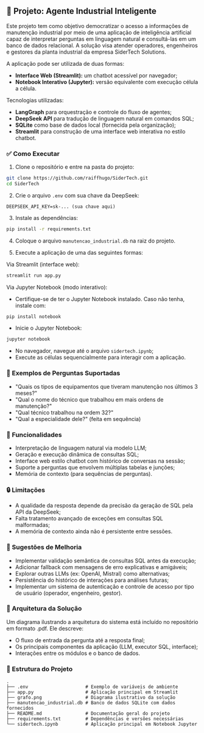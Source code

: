 ## 📌 Projeto: Agente Industrial Inteligente

Este projeto tem como objetivo democratizar o acesso a informações de manutenção industrial por meio de uma aplicação de inteligência artificial capaz de interpretar perguntas em linguagem natural e consultá-las em um banco de dados relacional. A solução visa atender operadores, engenheiros e gestores da planta industrial da empresa SiderTech Solutions.

A aplicação pode ser utilizada de duas formas:

- **Interface Web (Streamlit):** um chatbot acessível por navegador;
- **Notebook Interativo (Jupyter):** versão equivalente com execução célula a célula.

Tecnologias utilizadas:

- **LangGraph** para orquestração e controle do fluxo de agentes;
- **DeepSeek API** para tradução de linguagem natural em comandos SQL;
- **SQLite** como base de dados local (fornecida pela organização);
- **Streamlit** para construção de uma interface web interativa no estilo chatbot.

### ✅ Como Executar

1. Clone o repositório e entre na pasta do projeto:
```bash
git clone https://github.com/raiffhugo/SiderTech.git
cd SiderTech
```

2. Crie o arquivo `.env` com sua chave da DeepSeek:
```env
DEEPSEEK_API_KEY=sk-... (sua chave aqui)
```

3. Instale as dependências:
```bash
pip install -r requirements.txt
```

4. Coloque o arquivo `manutencao_industrial.db` na raiz do projeto.

5. Execute a aplicação de uma das seguintes formas:

Via Streamlit (interface web):
```bash
streamlit run app.py
```

Via Jupyter Notebook (modo interativo):
- Certifique-se de ter o Jupyter Notebook instalado. Caso não tenha, instale com:
```bash
pip install notebook
```
- Inicie o Jupyter Notebook:
```bash
jupyter notebook
```
- No navegador, navegue até o arquivo `sidertech.ipynb`;
- Execute as células sequencialmente para interagir com a aplicação.

### 💬 Exemplos de Perguntas Suportadas

- "Quais os tipos de equipamentos que tiveram manutenção nos últimos 3 meses?"
- "Qual o nome do técnico que trabalhou em mais ordens de manutenção?"
- "Qual técnico trabalhou na ordem 32?"
- "Qual a especialidade dele?" (feita em sequência)

### 🧠 Funcionalidades

- Interpretação de linguagem natural via modelo LLM;
- Geração e execução dinâmica de consultas SQL;
- Interface web estilo chatbot com histórico de conversas na sessão;
- Suporte a perguntas que envolvem múltiplas tabelas e junções;
- Memória de contexto (para sequências de perguntas).

### 🔒 Limitações

- A qualidade da resposta depende da precisão da geração de SQL pela API da DeepSeek;
- Falta tratamento avançado de exceções em consultas SQL malformadas;
- A memória de contexto ainda não é persistente entre sessões.

### 🚀 Sugestões de Melhoria

- Implementar validação semântica de consultas SQL antes da execução;
- Adicionar fallback com mensagens de erro explicativas e amigáveis;
- Explorar outras LLMs (ex: OpenAI, Mistral) como alternativas;
- Persistência do histórico de interações para análises futuras;
- Implementar um sistema de autenticação e controle de acesso por tipo de usuário (operador, engenheiro, gestor).

### 📎 Arquitetura da Solução

Um diagrama ilustrando a arquitetura do sistema está incluído no repositório em formato .pdf. Ele descreve:

- O fluxo de entrada da pergunta até a resposta final;
- Os principais componentes da aplicação (LLM, executor SQL, interface);
- Interações entre os módulos e o banco de dados.

### 📂 Estrutura do Projeto

```plaintext
.
├── .env                     # Exemplo de variáveis de ambiente
├── app.py                   # Aplicação principal em Streamlit
├── grafo.png                # Diagrama ilustrativo da solução
├── manutencao_industrial.db # Banco de dados SQLite com dados fornecidos
├── README.md                # Documentação geral do projeto
├── requirements.txt         # Dependências e versões necessárias
└── sidertech.ipynb          # Aplicação principal em Notebook Jupyter
